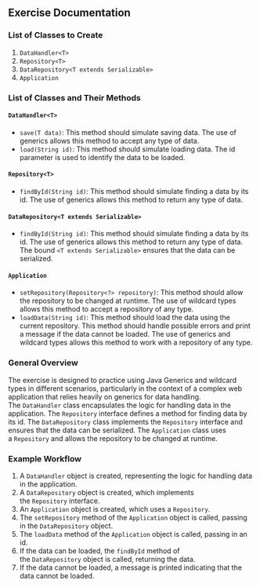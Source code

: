## Exercise Documentation

### List of Classes to Create

1. `DataHandler<T>`
2. `Repository<T>`
3. `DataRepository<T extends Serializable>`
4. `Application`

### List of Classes and Their Methods

#### `DataHandler<T>`

- `save(T data)`: This method should simulate saving data. The use of generics allows this method to accept any type of data.
- `load(String id)`: This method should simulate loading data. The id parameter is used to identify the data to be loaded.

#### `Repository<T>`

- `findById(String id)`: This method should simulate finding a data by its id. The use of generics allows this method to return any type of data.

#### `DataRepository<T extends Serializable>`

- `findById(String id)`: This method should simulate finding a data by its id. The use of generics allows this method to return any type of data. The bound `<T extends Serializable>` ensures that the data can be serialized.

#### `Application`

- `setRepository(Repository<?> repository)`: This method should allow the repository to be changed at runtime. The use of wildcard types allows this method to accept a repository of any type.
- `loadData(String id)`: This method should load the data using the current repository. This method should handle possible errors and print a message if the data cannot be loaded. The use of generics and wildcard types allows this method to work with a repository of any type.

### General Overview

The exercise is designed to practice using Java Generics and wildcard types in different scenarios, particularly in the context of a complex web application that relies heavily on generics for data handling. The `DataHandler` class encapsulates the logic for handling data in the application. The `Repository` interface defines a method for finding data by its id. The `DataRepository` class implements the `Repository` interface and ensures that the data can be serialized. The `Application` class uses a `Repository` and allows the repository to be changed at runtime.

### Example Workflow

1. A `DataHandler` object is created, representing the logic for handling data in the application.
2. A `DataRepository` object is created, which implements the `Repository` interface.
3. An `Application` object is created, which uses a `Repository`.
4. The `setRepository` method of the `Application` object is called, passing in the `DataRepository` object.
5. The `loadData` method of the `Application` object is called, passing in an id.
6. If the data can be loaded, the `findById` method of the `DataRepository` object is called, returning the data.
7. If the data cannot be loaded, a message is printed indicating that the data cannot be loaded.